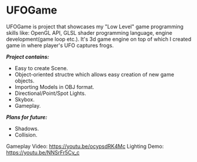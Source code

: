 # UFOGame

UFOGame is project that showcases my "Low Level" game programming skills like: OpenGL API, GLSL shader programming language, engine development(game loop etc.). It's 3d game engine on top of which I created game in where player's UFO captures frogs.

***Project contains:***
* Easy to create Scene.
* Object-oriented structre which allows easy creation of new game objects.
* Importing Models in OBJ format.
* Directional/Point/Spot Lights.
* Skybox.
* Gameplay.

***Plans for future:***
* Shadows.
* Collision.

Gameplay Video: https://youtu.be/ocypsdRK4Mc
Lighting Demo: https://youtu.be/NNSrFr5Cv_c